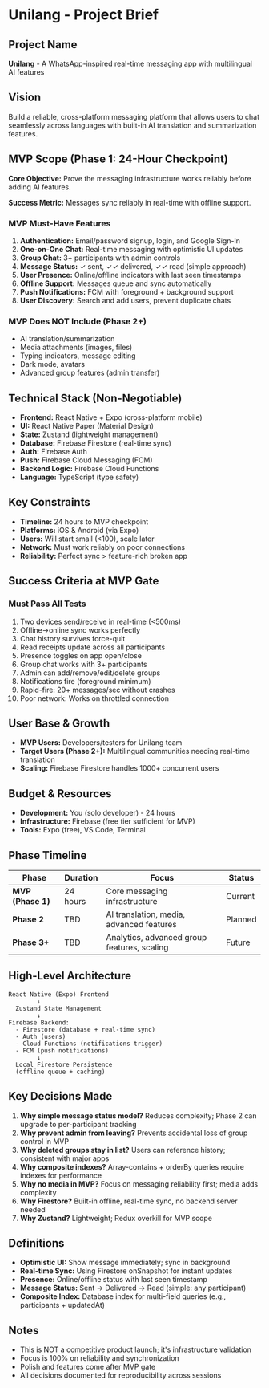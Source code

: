 # Unilang - Project Brief

## Project Name

**Unilang** - A WhatsApp-inspired real-time messaging app with multilingual AI features

## Vision

Build a reliable, cross-platform messaging platform that allows users to chat seamlessly across languages with built-in AI translation and summarization features.

## MVP Scope (Phase 1: 24-Hour Checkpoint)

**Core Objective:** Prove the messaging infrastructure works reliably before adding AI features.

**Success Metric:** Messages sync reliably in real-time with offline support.

### MVP Must-Have Features

1. **Authentication:** Email/password signup, login, and Google Sign-In
2. **One-on-One Chat:** Real-time messaging with optimistic UI updates
3. **Group Chat:** 3+ participants with admin controls
4. **Message Status:** ✓ sent, ✓✓ delivered, ✓✓ read (simple approach)
5. **User Presence:** Online/offline indicators with last seen timestamps
6. **Offline Support:** Messages queue and sync automatically
7. **Push Notifications:** FCM with foreground + background support
8. **User Discovery:** Search and add users, prevent duplicate chats

### MVP Does NOT Include (Phase 2+)

- AI translation/summarization
- Media attachments (images, files)
- Typing indicators, message editing
- Dark mode, avatars
- Advanced group features (admin transfer)

## Technical Stack (Non-Negotiable)

- **Frontend:** React Native + Expo (cross-platform mobile)
- **UI:** React Native Paper (Material Design)
- **State:** Zustand (lightweight management)
- **Database:** Firebase Firestore (real-time sync)
- **Auth:** Firebase Auth
- **Push:** Firebase Cloud Messaging (FCM)
- **Backend Logic:** Firebase Cloud Functions
- **Language:** TypeScript (type safety)

## Key Constraints

- **Timeline:** 24 hours to MVP checkpoint
- **Platforms:** iOS & Android (via Expo)
- **Users:** Will start small (<100), scale later
- **Network:** Must work reliably on poor connections
- **Reliability:** Perfect sync > feature-rich broken app

## Success Criteria at MVP Gate

### Must Pass All Tests

1. Two devices send/receive in real-time (<500ms)
2. Offline→online sync works perfectly
3. Chat history survives force-quit
4. Read receipts update across all participants
5. Presence toggles on app open/close
6. Group chat works with 3+ participants
7. Admin can add/remove/edit/delete groups
8. Notifications fire (foreground minimum)
9. Rapid-fire: 20+ messages/sec without crashes
10. Poor network: Works on throttled connection

## User Base & Growth

- **MVP Users:** Developers/testers for Unilang team
- **Target Users (Phase 2+):** Multilingual communities needing real-time translation
- **Scaling:** Firebase Firestore handles 1000+ concurrent users

## Budget & Resources

- **Development:** You (solo developer) - 24 hours
- **Infrastructure:** Firebase (free tier sufficient for MVP)
- **Tools:** Expo (free), VS Code, Terminal

## Phase Timeline

| Phase             | Duration | Focus                                       | Status  |
| ----------------- | -------- | ------------------------------------------- | ------- |
| **MVP (Phase 1)** | 24 hours | Core messaging infrastructure               | Current |
| **Phase 2**       | TBD      | AI translation, media, advanced features    | Planned |
| **Phase 3+**      | TBD      | Analytics, advanced group features, scaling | Future  |

## High-Level Architecture

```
React Native (Expo) Frontend
        ↓
  Zustand State Management
        ↓
Firebase Backend:
  - Firestore (database + real-time sync)
  - Auth (users)
  - Cloud Functions (notifications trigger)
  - FCM (push notifications)
        ↓
  Local Firestore Persistence
  (offline queue + caching)
```

## Key Decisions Made

1. **Why simple message status model?** Reduces complexity; Phase 2 can upgrade to per-participant tracking
2. **Why prevent admin from leaving?** Prevents accidental loss of group control in MVP
3. **Why deleted groups stay in list?** Users can reference history; consistent with major apps
4. **Why composite indexes?** Array-contains + orderBy queries require indexes for performance
5. **Why no media in MVP?** Focus on messaging reliability first; media adds complexity
6. **Why Firestore?** Built-in offline, real-time sync, no backend server needed
7. **Why Zustand?** Lightweight; Redux overkill for MVP scope

## Definitions

- **Optimistic UI:** Show message immediately; sync in background
- **Real-time Sync:** Using Firestore onSnapshot for instant updates
- **Presence:** Online/offline status with last seen timestamp
- **Message Status:** Sent → Delivered → Read (simple: any participant)
- **Composite Index:** Database index for multi-field queries (e.g., participants + updatedAt)

## Notes

- This is NOT a competitive product launch; it's infrastructure validation
- Focus is 100% on reliability and synchronization
- Polish and features come after MVP gate
- All decisions documented for reproducibility across sessions
